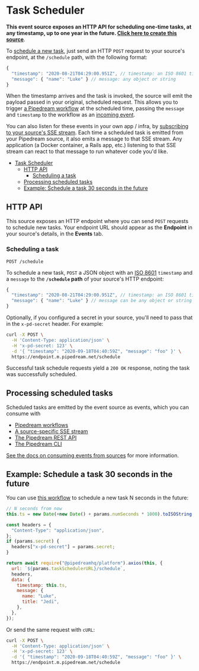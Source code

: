 # Task Scheduler

**This event source exposes an HTTP API for scheduling one-time tasks, at any timestamp, up to one year in the future. [Click here to create this source](https://pipedream.com/sources?action=create&url=https%3A%2F%2Fgithub.com%2FPipedreamHQ%2Fpipedream%2Fblob%2Fmaster%2Fcomponents%2Fpipedream%2Ftask-scheduler%2Ftask-scheduler.js)**.

To [schedule a new task](#scheduling-a-task), just send an HTTP `POST` request to your source's endpoint, at the `/schedule` path, with the following format:

```javascript
{
  "timestamp": "2020-08-21T04:29:00.951Z", // timestamp: an ISO 8601 timestamp
  "message": { "name": "Luke" } // message: any object or string
}
```

When the timestamp arrives and the task is invoked, the source will emit the payload passed in your original, scheduled request. This allows you to trigger [a Pipedream workflow](https://docs.pipedream.com/workflows/) at the scheduled time, passing the `message` and `timestamp` to the workflow as an [incoming event](https://docs.pipedream.com/workflows/events/).

You can also listen for these events in your own app / infra, by [subscribing to your source's SSE stream](https://docs.pipedream.com/api/sse/). Each time a scheduled task is emitted from your Pipedream source, it also emits a message to that SSE stream. Any application (a Docker container, a Rails app, etc.) listening to that SSE stream can react to that message to run whatever code you'd like.

<!--ts-->

- [Task Scheduler](#task-scheduler)
  - [HTTP API](#http-api)
    - [Scheduling a task](#scheduling-a-task)
  - [Processing scheduled tasks](#processing-scheduled-tasks)
  - [Example: Schedule a task 30 seconds in the future](#example-schedule-a-task-30-seconds-in-the-future)

<!--te-->

## HTTP API

This source exposes an HTTP endpoint where you can send `POST` requests to schedule new tasks. Your endpoint URL should appear as the **Endpoint** in your source's details, in the **Events** tab.

### Scheduling a task

```
POST /schedule
```

To schedule a new task, `POST` a JSON object with an [ISO 8601](https://developer.mozilla.org/en-US/docs/Web/JavaScript/Reference/Global_Objects/Date/toISOString) `timestamp` and a `message` to the **`/schedule` path** of your source's HTTP endpoint:

```javascript
{
  "timestamp": "2020-08-21T04:29:00.951Z", // timestamp: an ISO 8601 timestamp
  "message": { "name": "Luke" } // message can be any object or string
}
```

Optionally, if you configured a secret in your source, you'll need to pass that in the `x-pd-secret` header. For example:

```bash
curl -X POST \
  -H 'Content-Type: application/json' \
  -H 'x-pd-secret: 123' \
  -d '{ "timestamp": "2020-09-18T04:40:59Z", "message": "foo" }' \
  https://endpoint.m.pipedream.net/schedule
```

Successful task schedule requests yield a `200 OK` response, noting the task was successfully scheduled.

## Processing scheduled tasks

Scheduled tasks are emitted by the event source as events, which you can consume with

- [Pipedream workflows](https://docs.pipedream.com/workflows/)
- [A source-specific SSE stream](https://docs.pipedream.com/api/sse/)
- [The Pipedream REST API](https://docs.pipedream.com/api/rest/)
- [The Pipedream CLI](https://docs.pipedream.com/cli/reference/#installing-the-cli)

[See the docs on consuming events from sources](https://docs.pipedream.com/event-sources/#consuming-events-from-sources) for more information.

## Example: Schedule a task 30 seconds in the future

You can use [this workflow](https://pipedream.com/@dylburger/example-schedule-a-task-with-the-pipedream-task-scheduler-source-p_6lCqJj/edit) to schedule a new task N seconds in the future:

```javascript
// N seconds from now
this.ts = new Date(+new Date() + params.numSeconds * 1000).toISOString();

const headers = {
  "Content-Type": "application/json",
};
if (params.secret) {
  headers["x-pd-secret"] = params.secret;
}

return await require("@pipedreamhq/platform").axios(this, {
  url: `${params.taskSchedulerURL}/schedule`,
  headers,
  data: {
    timestamp: this.ts,
    message: {
      name: "Luke",
      title: "Jedi",
    },
  },
});
```

Or send the same request with `cURL`:

```bash
curl -X POST \
  -H 'Content-Type: application/json' \
  -H 'x-pd-secret: 123' \
  -d '{ "timestamp": "2020-09-18T04:40:59Z", "message": "foo" }' \
  https://endpoint.m.pipedream.net/schedule
```
